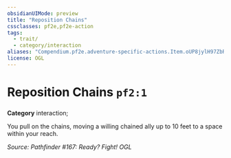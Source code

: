 ```yaml
---
obsidianUIMode: preview
title: "Reposition Chains"
cssclasses: pf2e,pf2e-action
tags:
  - trait/
  - category/interaction
aliases: "Compendium.pf2e.adventure-specific-actions.Item.oUP8jylH97ZbRvfw"
license: OGL
---
```

# Reposition Chains `pf2:1`

### 

**Category** interaction; 




You pull on the chains, moving a willing chained ally up to 10 feet to a space within your reach.

*Source: Pathfinder #167: Ready? Fight!*
*OGL*